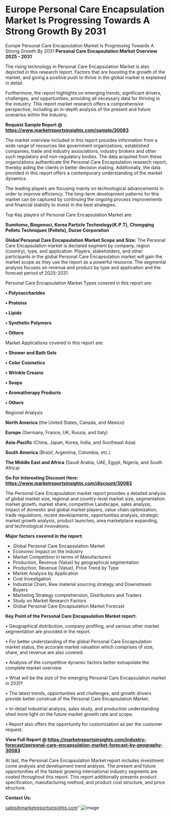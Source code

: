 # Europe Personal Care Encapsulation Market Is Progressing Towards A Strong Growth By 2031
Europe Personal Care Encapsulation Market Is Progressing Towards A Strong Growth By 2031
<Strong> Personal Care Encapsulation Market Overview 2025 - 2031</strong>

The rising technology in Personal Care Encapsulation Market is also depicted in this research report. Factors that are boosting the growth of the market, and giving a positive push to thrive in the global market is explained in detail.

Furthermore, the report highlights on emerging trends, significant drivers, challenges, and opportunities, providing all necessary data for thriving in the industry. This report market research offers a comprehensive perspective, including an in-depth analysis of the present and future scenarios within the industry.

<strong>Request Sample Report @ <a href=https://www.marketreportsinsights.com/sample/30083>https://www.marketreportsinsights.com/sample/30083</a></strong>

The market overview included in this report provides information from a wide range of resources like government organizations, established companies, trade and industry associations, industry brokers and other such regulatory and non-regulatory bodies. The data acquired from these organizations authenticate the Personal Care Encapsulation research report, thereby aiding the clients in better decision making. Additionally, the data provided in this report offers a contemporary understanding of the market dynamics.

The leading players are focusing mainly on technological advancements in order to improve efficiency. The long-term development patterns for this market can be captured by continuing the ongoing process improvements and financial stability to invest in the best strategies.

Top Key players of Personal Care Encapsulation Market are:

<strong>Sumitomo, Biogenoci, Korea Particle Technology(K.P.T), Chongqing Pellets Techniques (Pellets), Durae Corporation</strong>

<strong><b>Global Personal Care Encapsulation Market Scope and Size:</b></strong>
The Personal Care Encapsulation market is declared segment by company, region (country), type, and application. Players, stakeholders, and other participants in the global Personal Care Encapsulation market will gain the market scope as they use the report as a powerful resource. The segmental analysis focuses on revenue and product by type and application and the forecast period of 2025-2031.

Personal Care Encapsulation Market Types covered in this report are:

<strong>• Polysaccharides

• Proteins

• Lipids

• Synthetic Polymers

• Others</strong>

Market Applications covered in this report are:

<strong>• Shower and Bath Gels

• Color Cosmetics

• Wrinkle Creams

• Soaps

• Aromatherapy Products

• Others</strong> 

Regional Analysis

<strong>North America</strong> (the United States, Canada, and Mexico)

<strong>Europe</strong> (Germany, France, UK, Russia, and Italy)

<strong>Asia-Pacific</strong> (China, Japan, Korea, India, and Southeast Asia)

<strong>South America</strong> (Brazil, Argentina, Colombia, etc.)

<strong>The Middle East and Africa</strong> (Saudi Arabia, UAE, Egypt, Nigeria, and South Africa)

<strong>Go For Interesting Discount Here: <a href=https://www.marketreportsinsights.com/discount/30083>https://www.marketreportsinsights.com/discount/30083</a></strong>

The Personal Care Encapsulation market report provides a detailed analysis of global market size, regional and country-level market size, segmentation market growth, market share, competitive Landscape, sales analysis, impact of domestic and global market players, value chain optimization, trade regulations, recent developments, opportunities analysis, strategic market growth analysis, product launches, area marketplace expanding, and technological innovations.

<strong><b>Major factors covered in the report:</b></strong>
<ul>
  <li>Global Personal Care Encapsulation Market </li>
  <li>Economic Impact on the Industry</li>
  <li>Market Competition in terms of Manufacturers</li>
  <li>Production, Revenue (Value) by geographical segmentation</li>
  <li>Production, Revenue (Value), Price Trend by Type</li>
  <li>Market Analysis by Application</li>
  <li>Cost Investigation</li>
  <li>Industrial Chain, Raw material sourcing strategy and Downstream Buyers</li>
  <li>Marketing Strategy comprehension, Distributors and Traders</li>
  <li>Study on Market Research Factors</li>
  <li>Global Personal Care Encapsulation Market Forecast</li>
</ul>

<strong><b>Key Point of the Personal Care Encapsulation Market report:</b></strong>

• Geographical distribution, company profiling, and various other market segmentation are provided in the report.

• For better understanding of the global Personal Care Encapsulation market status, the accurate market valuation which comprises of size, share, and revenue are also covered.

• Analysis of the competitive dynamic factors better extrapolate the complete market overview

• What will be the size of the emerging Personal Care Encapsulation market in 2031?

• The latest trends, opportunities and challenges, and growth drivers provide better construal of the Personal Care Encapsulation Market.

• In-detail industrial analysis, sales study, and production understanding shed more light on the future market growth rate and scope.

• Report also offers the opportunity for customization as per the customer request.

<strong><b>View Full Report @ <a href=https://marketreportsinsights.com/industry-forecast/personal-care-encapsulation-market-forecast-by-geography-30083>https://marketreportsinsights.com/industry-forecast/personal-care-encapsulation-market-forecast-by-geography-30083</a></b></strong>


At last, the Personal Care Encapsulation Market report includes investment come analysis and development trend analysis. The present and future opportunities of the fastest growing international industry segments are coated throughout this report. This report additionally presents product specification, manufacturing method, and product cost structure, and price structure.

<strong>Contact Us:</strong>

sales@marketreportsinsights.com"
![image](https://github.com/user-attachments/assets/39b7616f-9c6b-4a71-974f-2b77fb450593)
